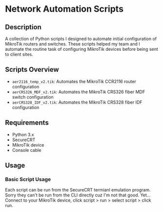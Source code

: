 # Network Automation Scripts

## Description
A collection of Python scripts I designed to automate initial configuration of MikroTik routers and switches. These scripts helped my team and I automate the routine task of configuring MikroTik devices before being sent to client sites.

## Scripts Overview
- `aer2116_temp_v2.tik`: Automates the MikroTik CCR2116 router configuration
- `aerCRS326_MDF_v2.tik`: Automates the MikroTik CRS326 fiber MDF switch configuration
- `aerCRS328_IDF_v2.tik`: Automates the MikroTik CRS328 fiber IDF configuration

## Requirements
- Python 3.x
- SecureCRT
- MikroTik device
- Console cable

## Usage

### Basic Script Usage
Each script can be run from the SecureCRT termianl emulation program. Sorry they can't be run from the CLI directly cuz I'm not that good. Yet...
Connect to your MikroTik device, click script > run > select script > click run.
